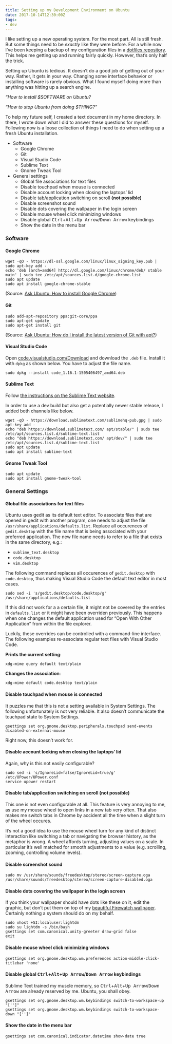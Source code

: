 ```yaml
---
title: Setting up my Development Environment on Ubuntu
date: 2017-10-14T12:30:00Z
tags:
- dev
---
```

I like setting up a new operating system. For the most part. All is still fresh. But some things need to be *exactly* like they were before. For a while now I’ve been keeping a backup of my configuration files in a [dotfiles repository](https://github.com/kleinfreund/dotfiles). This helps me getting up and running fairly quickly. However, that’s only half the trick.

Setting up Ubuntu is tedious. It doesn’t do a good job of getting out of your way. Rather, it gets in your way. Changing some interface behavior or installing software is rarely obvious. What I found myself doing more than anything was hitting up a search engine.

*“How to install <var>$SOFTWARE</var> on Ubuntu?*

*“How to stop Ubuntu from doing <var>$THING</var>?”*

To help my future self, I created a text document in my home directory. In there, I wrote down what I did to answer these questions for myself. Following now is a loose collection of things I need to do when setting up a fresh Ubuntu installation.

- Software
  - Google Chrome
  - Git
  - Visual Studio Code
  - Sublime Text
  - Gnome Tweak Tool
- General settings
  - Global file associations for text files
  - Disable touchpad when mouse is connected
  - Disable account locking when closing the laptops’ lid
  - Disable tab/application switching on scroll **(not possible)**
  - Disable screenshot sound
  - Disable dots covering the wallpaper in the login screen
  - Disable mouse wheel click minimizing windows
  - Disable global <kbd>Ctrl</kbd>+<kbd>Alt</kbd>+<kbd>Up Arrow</kbd>/<kbd>Down Arrow</kbd> keybindings
  - Show the date in the menu bar

### Software

#### Google Chrome

```
wget -qO - https://dl-ssl.google.com/linux/linux_signing_key.pub | sudo apt-key add -
echo 'deb [arch=amd64] http://dl.google.com/linux/chrome/deb/ stable main' | sudo tee /etc/apt/sources.list.d/google-chrome.list
sudo apt update
sudo apt install google-chrome-stable
```

(Source: [Ask Ubuntu: How to install Google Chrome](https://askubuntu.com/a/510186))

#### Git

```
sudo add-apt-repository ppa:git-core/ppa
sudo apt-get update
sudo apt-get install git
```

(Source: [Ask Ubuntu: How do I install the latest version of Git with apt?](https://askubuntu.com/a/568596/337853))

#### Visual Studio Code

Open [code.visualstudio.com/Download](https://code.visualstudio.com/Download) and download the `.deb` file. Install it with `dpkg` as shown below. You have to adjust the file name.

```
sudo dpkg --install code_1.16.1-1505406497_amd64.deb
```

#### Sublime Text

Follow [the instructions on the Sublime Text website](https://www.sublimetext.com/docs/3/linux_repositories.html).

In order to use a dev build but also get a potentially newer stable release, I added both channels like below.

```
wget -qO - https://download.sublimetext.com/sublimehq-pub.gpg | sudo apt-key add -
echo "deb https://download.sublimetext.com/ apt/stable/" | sudo tee /etc/apt/sources.list.d/sublime-text.list
echo "deb https://download.sublimetext.com/ apt/dev/" | sudo tee /etc/apt/sources.list.d/sublime-text.list
sudo apt update
sudo apt install sublime-text
```

#### Gnome Tweak Tool

```
sudo apt update
sudo apt install gnome-tweak-tool
```


### General Settings

#### Global file associations for text files

Ubuntu uses gedit as its default text editor. To associate files that are opened in gedit with another program, one needs to adjust the file `/usr/share/applications/defaults.list`. Replace all occurences of `gedit.desktop` with the file name that is being associated with your preferred application. The new file name needs to refer to a file that exists in the same directory, e.g.:

- `sublime_text.desktop`
- `code.desktop`
- `vim.desktop`

The following command replaces all occurences of `gedit.desktop` with `code.desktop`, thus making Visual Studio Code the default text editor in most cases.

```
sudo sed -i 's/gedit.desktop/code.desktop/g' /usr/share/applications/defaults.list
```

If this did not work for a a certain file, it might not be covered by the entries in `defaults.list` or it might have been overriden previously. This happens when one changes the default application used for “Open With Other Application” from within the file explorer.

Luckily, these overrides can be controlled with a command-line interface. The following examples re-associate regular text files with Visual Studio Code.

**Prints the current setting**:

```
xdg-mime query default text/plain
```

**Changes the association**:

```
xdg-mime default code.desktop text/plain
```

#### Disable touchpad when mouse is connected

It puzzles me that this is not a setting available in System Settings. The following unfortunately is not very reliable. It also doesn’t communicate the touchpad state to System Settings.

```
gsettings set org.gnome.desktop.peripherals.touchpad send-events disabled-on-external-mouse
```

Right now, this doesn’t work for.

#### Disable account locking when closing the laptops’ lid

Again, why is this not easily configurable?

```
sudo sed -i 's/IgnoreLid=false/IgnoreLid=true/g' /etc/UPower/UPower.conf
service upower restart
```

#### Disable tab/application switching on scroll **(not possible)**

This one is not even configurable at all. This feature is very annoying to me, as use my mouse wheel to open links in a new tab very often. That also makes me switch tabs in Chrome by accident all the time when a slight turn of the wheel occures.

It’s not a good idea to use the mouse wheel turn for any kind of distinct interaction like switching a tab or navigating the browser history, as the metaphor is wrong. A wheel affords turning, adjusting values on a scale. In particular it’s well matched for smooth adjustments to a value (e.g. scrolling, zooming, controlling volume levels).

#### Disable screenshot sound

```
sudo mv /usr/share/sounds/freedesktop/stereo/screen-capture.oga /usr/share/sounds/freedesktop/stereo/screen-capture-disabled.oga
```

#### Disable dots covering the wallpaper in the login screen

If you think your wallpaper should have dots like these on it, edit the graphic, but don’t put them on top of my [beautiful Firewatch wallpaper](http://blog.camposanto.com/post/138965082204/firewatch-launch-wallpaper-when-we-redid-the). Certainly nothing a system should do on my behalf.

```
sudo xhost +SI:localuser:lightdm
sudo su lightdm -s /bin/bash
gsettings set com.canonical.unity-greeter draw-grid false
exit
```

#### Disable mouse wheel click minimizing windows

```
gsettings set org.gnome.desktop.wm.preferences action-middle-click-titlebar 'none'
```

#### Disable global <kbd>Ctrl</kbd>+<kbd>Alt</kbd>+<kbd>Up Arrow</kbd>/<wbr><kbd>Down Arrow</kbd> keybindings

Sublime Text trained my muscle memory, so <kbd>Ctrl</kbd>+<kbd>Alt</kbd>+<kbd>Up Arrow</kbd>/<wbr><kbd>Down Arrow</kbd> are already reserved by me. Ubuntu, you shall obey.

```
gsettings set org.gnome.desktop.wm.keybindings switch-to-workspace-up "['']"
gsettings set org.gnome.desktop.wm.keybindings switch-to-workspace-down "['']"
```

#### Show the date in the menu bar

```
gsettings set com.canonical.indicator.datetime show-date true
```
